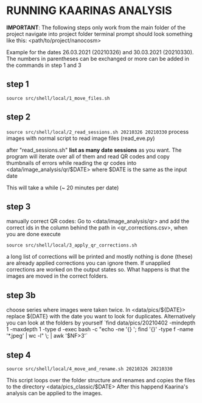 # RUNNING KAARINAS ANALYSIS

__IMPORTANT__: The following steps only work from the main folder of the project
navigate into project folder terminal prompt should look something like this:
<path/to/project/nanocosm>

Example for the dates 26.03.2021 (20210326) and 30.03.2021 (20210330). The
numbers in parentheses can be exchanged or more can be added in the commands in
step 1 and 3

## step 1

`source src/shell/local/1_move_files.sh`

## step 2

`source src/shell/local/2_read_sessions.sh 20210326 20210330`
process images with normal script to read image files (read_eve.py)

after "read_sessions.sh" __list as many date sessions__ as you want. The program
will iterate over all of them and read QR codes and copy thumbnails of
errors while reading the qr codes into <data/image_analysis/qr/$DATE> where $DATE
is the same as the input date

This will take a while (~ 20 minutes per date)

## step 3

manually correct QR codes: Go to <data/image_analysis/qr> and add the correct
ids in the column behind the path in <qr_corrections.csv>, when you are done
execute

`source src/shell/local/3_apply_qr_corrections.sh`

a long list of corrections will be printed and mostly nothing is done (these)
are already applied corrections you can ignore them. If unapplied corrections
are worked on the output states so. What happens is that the images are moved
in the correct folders.

## step 3b

choose series where images were taken twice. In <data/pics/${DATE}> replace
${DATE} with the date you want to look for duplicates. Alternatively
you can look at the folders by yourself
`find data/pics/20210402 -mindepth 1 -maxdepth 1 -type d -exec bash -c "echo -ne '{} '; find '{}' -type f -name '*.jpeg' | wc -l" \; | awk '$NF>3'`

## step 4

`source src/shell/local/4_move_and_rename.sh 20210326 20210330`

This script loops over the folder structure and renames and copies the files
to the directory <data/pics_classic/$DATE>
After this happend Kaarina's analysis can be applied to the images.
